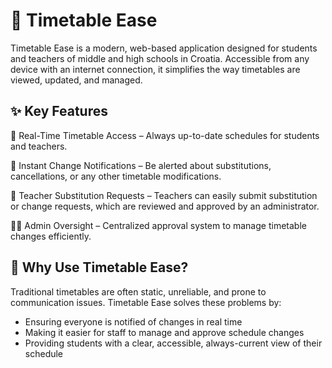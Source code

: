 # 📅 Timetable Ease
Timetable Ease is a modern, web-based application designed for students and teachers of middle and high schools in Croatia. Accessible from any device with an internet connection, it simplifies the way timetables are viewed, updated, and managed.

## ✨ Key Features
📆 Real-Time Timetable Access – Always up-to-date schedules for students and teachers.

🔔 Instant Change Notifications – Be alerted about substitutions, cancellations, or any other timetable modifications.

🔁 Teacher Substitution Requests – Teachers can easily submit substitution or change requests, which are reviewed and approved by an administrator.

🧑‍💼 Admin Oversight – Centralized approval system to manage timetable changes efficiently.

## 🚀 Why Use Timetable Ease?
Traditional timetables are often static, unreliable, and prone to communication issues. Timetable Ease solves these problems by:
- Ensuring everyone is notified of changes in real time
- Making it easier for staff to manage and approve schedule changes
- Providing students with a clear, accessible, always-current view of their schedule
